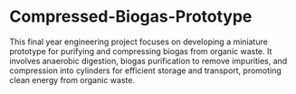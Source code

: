 # Compressed-Biogas-Prototype
This final year engineering project focuses on developing a miniature prototype for purifying and compressing biogas from organic waste. It involves anaerobic digestion, biogas purification to remove impurities, and compression into cylinders for efficient storage and transport, promoting clean energy from organic waste.
